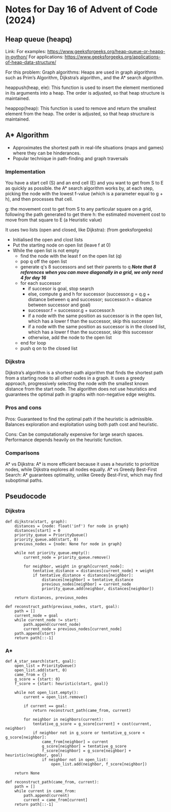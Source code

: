 # Notes for Day 16 of Advent of Code (2024)

## Heap queue (heapq)

Link: 
For examples: https://www.geeksforgeeks.org/heap-queue-or-heapq-in-python/
For applications: https://www.geeksforgeeks.org/applications-of-heap-data-structure/

For this problem:
Graph algorithms: Heaps are used in graph algorithms such as Prim’s Algorithm, Dijkstra’s algorithm., and the A* search algorithm.

heappush(heap, ele): This function is used to insert the element mentioned in its arguments into a heap. 
The order is adjusted, so that heap structure is maintained.

heappop(heap): This function is used to remove and return the smallest element from the heap. 
The order is adjusted, so that heap structure is maintained.

## A* Algorithm
- Approximates the shortest path in real-life situations (maps and games) where they can be hinderances.
- Popular technique in path-finding and graph traversals

### Implementation
You have a start cell (S) and an end cell (E) and you want to get from S to E as quickly as possible.
the A* search algorithm works by, at each step, picking the node with the lowest f-value (which is a parameter equal to g + h), and then processes that cell.

g: the movement cost to get from S to any particular square on a grid, following the path generated to get there
h: the estimated movement cost to move from that square to E (a Heuristic value)

It uses two lists (open and closed, like Dijkstra): (from geeksforgeeks)
- Initialised the open and clost lists
- Put the starting node on open list (leave f at 0)
- While the open list is not empty
    - find the node with the least f on the open list (q)
    - pop q off the open list
    - generate q's 8 successors and set their parents to q  ***Note that 8 references when you can move diagonally in a grid, we only need 4 for day 16***
    - for each successor
        - if succesor is goal, stop search
        - else, compute g and h for successor (successor.g = q.g + distance between q and successor; successor.h = disance between successor and goal)
        - successor.f = successor.g + successor.h
        - if a node with the same position as successor is in the open list, which has a lower f than the successor, skip this successor
        - if a node with the same position as successor is in the closed list, which has a lower f than the successor, skip this successor
        - otherwise, add the node to the open list
    - end for loop
    - push q on to the closed list

### Dijkstra
Dijkstra’s algorithm is a shortest-path algorithm that finds the shortest path from a starting node to all other nodes in a graph. 
It uses a greedy approach, progressively selecting the node with the smallest known distance from the start node. 
The algorithm does not use heuristics and guarantees the optimal path in graphs with non-negative edge weights.

### Pros and cons
Pros:
Guaranteed to find the optimal path if the heuristic is admissible.
Balances exploration and exploitation using both path cost and heuristic.

Cons:
Can be computationally expensive for large search spaces.
Performance depends heavily on the heuristic function.

### Comparisons
A* vs Dijkstra: A* is more efficient because it uses a heuristic to prioritize nodes, while Dijkstra explores all nodes equally.
A* vs Greedy Best-First Search: A* guarantees optimality, unlike Greedy Best-First, which may find suboptimal paths.

## Pseudocode

### Dijkstra
```
def dijkstra(start, graph):
    distances = {node: float('inf') for node in graph}
    distances[start] = 0
    priority_queue = PriorityQueue()
    priority_queue.add(start, 0)
    previous_nodes = {node: None for node in graph}

    while not priority_queue.empty():
        current_node = priority_queue.remove()

        for neighbor, weight in graph[current_node]:
            tentative_distance = distances[current_node] + weight
            if tentative_distance < distances[neighbor]:
                distances[neighbor] = tentative_distance
                previous_nodes[neighbor] = current_node
                priority_queue.add(neighbor, distances[neighbor])

    return distances, previous_nodes

def reconstruct_path(previous_nodes, start, goal):
    path = []
    current_node = goal
    while current_node != start:
        path.append(current_node)
        current_node = previous_nodes[current_node]
    path.append(start)
    return path[::-1]
```

### A*
```
def A_star_search(start, goal):
    open_list = PriorityQueue()
    open_list.add(start, 0)
    came_from = {}
    g_score = {start: 0}
    f_score = {start: heuristic(start, goal)}

    while not open_list.empty():
        current = open_list.remove()

        if current == goal:
            return reconstruct_path(came_from, current)

        for neighbor in neighbors(current):
            tentative_g_score = g_score[current] + cost(current, neighbor)
            if neighbor not in g_score or tentative_g_score < g_score[neighbor]:
                came_from[neighbor] = current
                g_score[neighbor] = tentative_g_score
                f_score[neighbor] = g_score[neighbor] + heuristic(neighbor, goal)
                if neighbor not in open_list:
                    open_list.add(neighbor, f_score[neighbor])

    return None

def reconstruct_path(came_from, current):
    path = []
    while current in came_from:
        path.append(current)
        current = came_from[current]
    return path[::-1]
```
